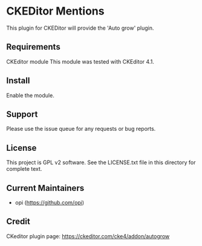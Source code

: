 CKEDitor Mentions
=================

This plugin for CKEDitor will provide the 'Auto grow' plugin.

Requirements
------------

CKEditor module
This module was tested with CKEditor 4.1.

Install
-------

Enable the module.

Support
-------

Please use the issue queue for any requests or bug reports.

License
-------

This project is GPL v2 software. See the LICENSE.txt file in this directory for
complete text.

Current Maintainers
-------------------

 - opi (https://github.com/opi)

Credit
-------

CKeditor plugin page: https://ckeditor.com/cke4/addon/autogrow
